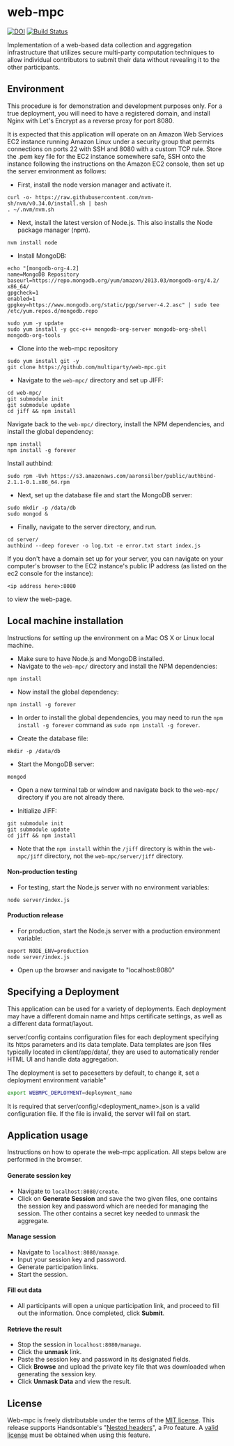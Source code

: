 # web-mpc
[![DOI](https://zenodo.org/badge/84491506.svg)](https://zenodo.org/badge/latestdoi/84491506) [![Build Status](https://travis-ci.org/multiparty/web-mpc.svg?branch=master)](https://travis-ci.org/multiparty/web-mpc)

Implementation of a web-based data collection and aggregation infrastructure that utilizes secure multi-party 
computation techniques to allow individual contributors to submit their data without revealing it to the other participants.


## Environment

This procedure is for demonstration and development purposes only. For a true deployment, you will 
need to have a registered domain, and install Nginx with Let's Encrypt as a reverse proxy for port 8080.

It is expected that this application will operate on an Amazon Web Services EC2 instance running Amazon Linux under a 
security group that permits connections on ports 22 with SSH and 8080 with a custom TCP rule. Store the .pem key file for the EC2 instance somewhere safe,
SSH onto the instance following the instructions on the Amazon EC2 console, then set up the server environment as follows:

* First, install the node version manager and activate it.
```
curl -o- https://raw.githubusercontent.com/nvm-sh/nvm/v0.34.0/install.sh | bash
. ~/.nvm/nvm.sh
```

* Next, install the latest version of Node.js. This also installs the Node package manager (npm). 
```
nvm install node
```
* Install MongoDB:
```
echo "[mongodb-org-4.2]
name=MongoDB Repository
baseurl=https://repo.mongodb.org/yum/amazon/2013.03/mongodb-org/4.2/	x86_64/
gpgcheck=1
enabled=1
gpgkey=https://www.mongodb.org/static/pgp/server-4.2.asc" | sudo tee /etc/yum.repos.d/mongodb.repo
```
```
sudo yum -y update
sudo yum install -y gcc-c++ mongodb-org-server mongodb-org-shell mongodb-org-tools
```
* Clone into the web-mpc repository
```
sudo yum install git -y
git clone https://github.com/multiparty/web-mpc.git
```
* Navigate to the `web-mpc/` directory and set up JIFF:
```
cd web-mpc/
git submodule init
git submodule update
cd jiff && npm install
```

Navigate back to the `web-mpc/` directory, install the NPM dependencies, and install the global dependency:

```
npm install
npm install -g forever
```

Install authbind:
```
sudo rpm -Uvh https://s3.amazonaws.com/aaronsilber/public/authbind-2.1.1-0.1.x86_64.rpm
```
* Next, set up the database file and start the MongoDB server:
```
sudo mkdir -p /data/db
sudo mongod &
```
* Finally, navigate to the server directory, and run.
```
cd server/
authbind --deep forever -o log.txt -e error.txt start index.js
```

If you don't have a domain set up for your server, you can navigate on your computer's browser to the EC2 instance's 
public IP address (as listed on the ec2 console for the instance):

``` 
<ip address here>:8080
```
to view the web-page.

## Local machine installation

Instructions for setting up the environment on a Mac OS X or Linux local machine.

* Make sure to have Node.js and MongoDB installed.
* Navigate to the `web-mpc/` directory and install the NPM dependencies:
```
npm install
```
* Now install the global dependency:
```
npm install -g forever
```
* In order to install the global dependencies, you may need to run the `npm install -g forever` command 
as `sudo npm install -g forever`.

* Create the database file:
```
mkdir -p /data/db
```
* Start the MongoDB server:
```
mongod
```
* Open a new terminal tab or window and navigate back to the `web-mpc/` directory if you are not already there.

* Initialize JIFF:
```
git submodule init
git submodule update
cd jiff && npm install
```
* Note that the `npm install` within the `/jiff` directory is within the `web-mpc/jiff` directory, not the
 `web-mpc/server/jiff` directory.
#### Non-production testing

* For testing, start the Node.js server with no environment variables:
```
node server/index.js
```

#### Production release

* For production, start the Node.js server with a production environment variable:
```
export NODE_ENV=production
node server/index.js
```
* Open up the browser and navigate to "localhost:8080"

## Specifying a Deployment

This application can be used for a variety of deployments. Each deployment may have a different domain name 
and https certificate settings, as well as a different data format/layout.

server/config contains configuration files for each deployment specifying its https parameters and its data template.
Data templates are json files typically located in client/app/data/, they are used to automatically render HTML UI and
handle data aggregation.

The deployment is set to pacesetters by default, to change it, set a deployment environment variable"
```bash
export WEBMPC_DEPLOYMENT=deployment_name
```

It is required that server/config/<deployment_name>.json is a valid configuration file. If the file is
invalid, the server will fail on start.

## Application usage

Instructions on how to operate the web-mpc application. All steps below are performed in the browser.

#### Generate session key

* Navigate to `localhost:8080/create`.
* Click on **Generate Session** and save the two given files, one contains the session key and password which are needed for managing the session. The other contains a secret key needed to unmask the aggregate.

#### Manage session

* Navigate to `localhost:8080/manage`.
* Input your session key and password.
* Generate participation links.
* Start the session.

#### Fill out data

* All participants will open a unique participation link, and proceed to fill out the information. Once completed, click **Submit**.

#### Retrieve the result

* Stop the session in `localhost:8080/manage`.
* Click the **unmask** link.
* Paste the session key and password in its designated fields.
* Click **Browse** and upload the private key file that was downloaded when generating the session key.
* Click **Unmask Data** and view the result.

## License
Web-mpc is freely distributable under the terms of the [MIT license](https://github.com/multiparty/web-mpc/blob/master/LICENSE). This release supports Handsontable's "[Nested headers](https://docs.handsontable.com/pro/1.17.0/demo-nested-headers.html)", a Pro feature. A [valid license](https://handsontable.com/pricing) must be obtained when using this feature.

